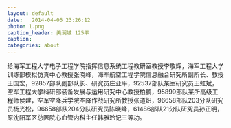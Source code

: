 ```yaml
---
layout: default
date:   2014-04-06 23:26:12
photo: 1.png
caption_header: 美澜城 125平
caption: 
categories: about
---
```


给海军工程大学电子工程学院指挥信息系统工程教研室教授李敬辉，海军工程大学训练部模拟仿真中心教授张晓峰，海军航空工程学院信息融合研究所副所长、教授王国宏，92857部队副部队长、研究员庄亚平，92537部队某室研究员王虹斌，空军工程大学科研部装备发展与运用研究中心教授柏鹏，95899部队某所高级工程师侯建，空军空降兵学院空降作战研究所教授张道炽，96658部队203分队研究员杨光松，96658部队204分队研究员陈晓峰，61486部队21分队研究员孙正明，原沈阳军区总医院心血管内科主任韩雅玲记三等功。